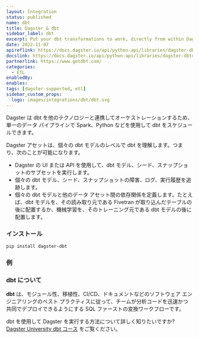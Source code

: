 ```yaml
---
layout: Integration
status: published
name: dbt
title: Dagster & dbt
sidebar_label: dbt
excerpt: Put your dbt transformations to work, directly from within Dagster.
date: 2022-11-07
apireflink: https://docs.dagster.io/api/python-api/libraries/dagster-dbt
docslink: https://docs.dagster.io/api/python-api/libraries/dagster-dbt#dbt-core
partnerlink: https://www.getdbt.com/
categories:
  - ETL
enabledBy:
enables:
tags: [dagster-supported, etl]
sidebar_custom_props:
  logo: images/integrations/dbt/dbt.svg
---
```


Dagster は dbt を他のテクノロジーと連携してオーケストレーションするため、単一のデータ パイプラインで Spark、Python などを使用して dbt をスケジュールできます。

Dagster アセットは、個々の dbt モデルのレベルで dbt を理解します。つまり、次のことが可能になります。

- Dagster の UI または API を使用して、dbt モデル、シード、スナップショットのサブセットを実行します。
- 個々の dbt モデル、シード、スナップショットの障害、ログ、実行履歴を追跡します。
- 個々の dbt モデルと他のデータ アセット間の依存関係を定義します。たとえば、dbt モデルを、その読み取り元である Fivetran が取り込んだテーブルの後に配置するか、機械学習を、そのトレーニング元である dbt モデルの後に配置します。

### インストール

```bash
pip install dagster-dbt
```

### 例

<CodeExample path="docs_snippets/docs_snippets/integrations/dbt.py" language="python" />

### dbt について

**dbt** は、モジュール性、移植性、CI/CD、ドキュメントなどのソフトウェア エンジニアリングのベスト プラクティスに従って、チームが分析コードを迅速かつ共同でデプロイできるようにする SQL ファーストの変換ワークフローです。

<aside className="rounded-lg">

dbt を使用して Dagster を実行する方法について詳しく知りたいですか? [Dagster University dbt コース](https://courses.dagster.io/courses/dagster-dbt) をご覧ください。

</aside>
